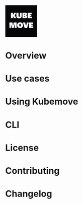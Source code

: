 



<img src="logo/kubemove.png" alt="kube move logo" width="20%" />

# Overview

# Use cases

# Using Kubemove

# CLI

# License

# Contributing

# Changelog



